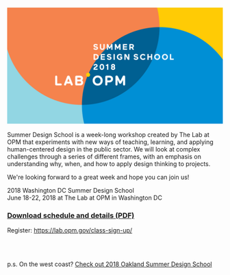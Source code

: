![Image](SDS_Logo_LinkedIn_744x400_color_3.jpg)


Summer Design School is a week-long workshop created by The Lab at OPM that experiments with new ways of teaching, learning, and applying human-centered design in the public sector. We will look at complex challenges through a series of different frames, with an emphasis on understanding why, when, and how to apply design thinking to projects.

We're looking forward to a great week and hope you can join us!

2018 Washington DC Summer Design School  
June 18-22, 2018 at The Lab at OPM in Washington DC

### [Download schedule and details (PDF)](https://github.com/labopm/washDC_SDS/blob/master/SDS_DC_preview_packet_V3.pdf)


Register: <https://lab.opm.gov/class-sign-up/>  
  
<br>
<br>


p.s. On the west coast? [Check out 2018 Oakland Summer Design School](https://bit.ly/oaklandSDS)
